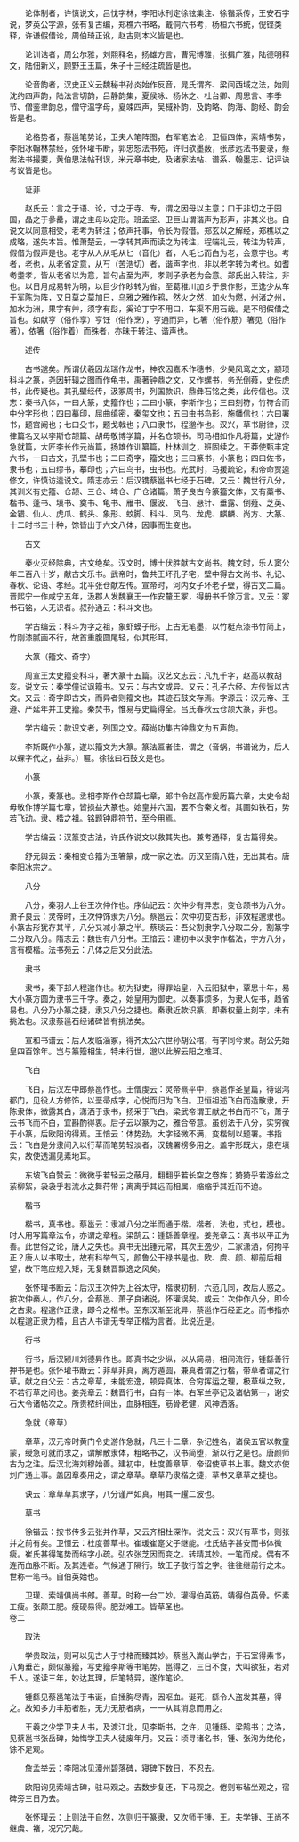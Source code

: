 <!-- { "loadSidebar": true } -->
　　论体制者，许慎说文，吕忱字林，李阳冰刊定徐铉集注、徐锴系传，王安石字说，梦英公字源，张有复古编，郑樵六书略，戴侗六书考，杨桓六书统，倪铿类释，许谦假借论，周伯琦正讹，赵古则本义皆是也。

　　论训诂者，周公尔雅，刘熙释名，扬雄方言，曹宪博雅，张揖广雅，陆德明释文，陆佃新义，顾野王玉篇，朱子十三经注疏皆是也。

　　论音韵者，汉史正义云魏秘书孙炎始作反音，晁氏谓齐、梁间西域之法，始则沈约四声韵，陆法言切韵，吕静韵集，夏侯咏、杨休之、杜台卿、周思言、李季节、僧鉴聿韵总，僧守温字母，夏竦四声，吴棫补韵，及韵略、韵海、韵经、韵会皆是也。

　　论格势者，蔡邕笔势论，卫夫人笔阵图，右军笔法论，卫恒四体，索靖书势，李阳冰翰林禁经，张怀瓘书断，郭忠恕法书苑，许归欤墨薮，张彦远法书要录，蔡耑法书撮要，黄伯思法帖刊误，米元章书史，及诸家法帖、谱系、翰墨志、记评诀考议皆是也。

　　证非

　　赵氏云：言之于语、论，寸之于寺、专，谓之因母以主意；口于非切之于园国，晶之于曑罍，谓之主母以定形。班孟坚、卫巨山谓谐声为形声，非其义也。自说文以同意相受，老考为转注；依声托事，令长为假借。郑玄以之解经，郑樵以之成略，遂失本旨。惟萧楚云，一字转其声而读之为转注，程端礼云，转注为转声，假借为假声是也。老字从人从毛从匕（音化）者，人毛匕而白为老，会意字也。考者，老也，从老省定意，从丂（苦浩切）者，谐声字也，非以老字转为考也。如耆耇耋孝，皆从老省以为意，旨句占至为声，孝则子承老为会意。郑氏出入转注，非也。以日月成易转为明，以目少作眇转为省。至葛稚川加彡于景作影，王逸少从车于军陈为阵，又日莫之莫加日，乌雅之雅作鸦，然火之然，加火为燃，州渚之州，加水为洲，果字有艸，须字有髟，奚论丁宁不用口，车渠不用石哉。是不明假借之旨也。如献亨（俗作享）亨饪（俗作烹），亨通而异，匕箸（俗作筋）箸见（俗作著），依箸（俗作着）而殊者，亦昧于转注、谐声也。

　　述传

　　古书邈矣。所谓伏羲因龙瑞作龙书，神农因嘉禾作穗书，少昊凤鸾之文，颛顼科斗之篆，尧因轩辕之图而作龟书，禹著钟鼎之文，又作螺书，务光倒薤，史佚虎书，此传疑也。其孔壁经传，汲冢周书，列国款识，鼎彝石铭之类，此传信也。汉志：秦书八体，一曰大篆，史籀作也；二曰小篆，李斯作也；三曰刻符，竹符合而中分字形也；四曰摹印，屈曲缜密，秦玺文也；五曰虫书鸟形，施幡信也；六曰署书，题宫阙也；七曰殳书，题戈戟也；八曰隶书，程邈作也。汉兴，草书尉律，汉律篇名又以李斯仓颉篇、胡毋敬博学篇，并名仓颉书。司马相如作凡将篇，史游作急就篇，大匠李长作元尚篇，扬雄作训纂篇，杜林训之，班固续之。王莽使甄丰定六书，一曰古文，孔壁书也；二曰奇字，籀文也；三曰篆书，小篆也；四曰佐书，隶书也；五曰缪书，摹印也；六曰鸟书，虫书也。光武时，马援疏论，和帝命贾逵修文，许慎访逵说文。隋志亦云：后汉镌蔡邕书七经于石碑。又云：魏世行八分，其训义有史籀、仓颉、三仓、埤仓、广仓诸篇。萧子良古今篆籀文体，又有藁书、楷书、蓬书、填书、奠书、龟书、雁书、偃波、飞白、悬针、垂露、倒薤、芝英、金错、仙人、虎爪、鹤头、象形、蚊脚、科斗、凤鸟、龙虎、麒麟、尚方、大篆、十二时书三十种，馀皆出于六文八体，因事而生变也。

　　古文

　　秦火灭经除典，古文绝矣。汉文时，博士伏胜献古文尚书。魏文时，乐人窦公年二百八十岁，献古文乐书。武帝时，鲁共王坏孔子宅，壁中得古文尚书、礼记、春秋、论语、孝经。北平张仓献左传。宣帝时，河内女子坏老子壁，得古文二篇。晋熙宁一作咸宁五年，汲郡人发魏襄王一作安釐王冢，得册书千馀万言。又云：冢书石铭，人无识者。叔孙通云：科斗文也。

　　学古编云：科斗为字之祖，象虾蟆子形。上古无笔墨，以竹梃点漆书竹简上，竹刚漆腻画不行，故首重腹圆尾轻，似其形耳。

　　大篆（籀文、奇字）

　　周宣王太史籀变科斗，著大篆十五篇。汉艺文志云：凡九千字，赵高以教胡亥。说文云：秦学僮试讽籀书。又云：与古文或异。又云：孔子六经、左传皆以古文。又云：奇字即古文，而异者则籀文也，其迹石鼓文存焉。字源云：汉元帝、王遵、严延年并工史籀。秦焚书，惟易与史篇得全。吕氏春秋云仓颉大篆，非也。

　　学古编云：款识文者，列国之文。薛尚功集古钟鼎文为五声韵。

　　李斯既作小篆，遂以籀文为大篆。篆法匾者佳，谓之（音蜗，书谱讹为，后人以蜾字代之，益非。）匾。徐铉曰石鼓文是也。

　　小篆

　　小篆，秦篆也。丞相李斯作仓颉篇七章，郎中令赵高作爰历篇六章，太史令胡毋敬作博学篇七章，皆损益大篆也。始皇并六国，罢不合秦文者。其画如铁石，势若飞动。隶、楷之祖。铭题钟鼎符节，至今用焉。

　　学古编云：汉篆变古法，许氏作说文以救其失也。兼考通释，复古篇得矣。

　　舒元舆云：秦相变仓籀为玉箸篆，成一家之法。历汉至隋八姓，无出其右。唐李阳冰宗之。

　　八分

　　八分，秦羽人上谷王次仲作也。序仙记云：次仲少有异志，变仓颉书为八分。萧子良云：灵帝时，王次仲饰隶为八分。蔡邕云：次仲初变古形，非效程邈隶也。小篆古形犹存其半，八分又减小篆之半。蔡琰云：吾父割隶字八分取二分，割篆字二分取八分。隋志云：魏世有八分书。王愔云：建初中以隶字作楷法，字方八分，言有模楷。法书苑云：八体之后又分此法。

　　隶书

　　隶书，秦下邽人程邈作也。初为狱吏，得罪始皇，入云阳狱中，覃思十年，易大小篆方圆为隶书三千字。奏之，始皇用为御史。以奏事烦多，为隶人佐书，趋省易也。八分乃小篆之捷，隶又八分之捷也。秦隶近款识篆，即秦权量上刻字，未有挑法也。汉隶蔡邕石经诸碑皆有挑法矣。

　　宣和书谱云：后人发临淄冢，得齐太公六世孙胡公棺，有字同今隶。胡公先始皇四百馀年。岂与篆籀相生，特未行世，邈以此解云阳之难耳。

　　飞白

　　飞白，后汉左中郎蔡邕作也。王僧虔云：灵帝熹平中，蔡邕作圣皇篇，待诏鸿都门，见役人方修饰，以垩帚成字，心悦而归为飞白。卫恒祖述飞白而造散隶，开陈隶体，微露其白，潇洒于隶书，扬采于飞白。梁武帝谓王献之书白而不飞，萧子云书飞而不白，宜斟酌得衷。后子云以篆为之，雅合帝意。虽创法于八分，实穷微于小篆，后欧阳询得焉。王愔云：体势劲，大字轻微不满，变楷制以题署。书指云：飞白是分隶间入以行草而笔势轻淡者，汉魏署榜多用之。盖字形既大，患在填实，故使透漏见素地耳。

　　东坡飞白赞云：微微乎若轻云之蔽月，翻翻乎若长空之卷旆；猗猗乎若游丝之萦柳絮，袅袅乎若流水之舞荇带；离离乎其远而相属，缩缩乎其近而不迫。

　　楷书

　　楷书，真书也。蔡邕云：隶减八分之半而通于楷。楷者，法也，式也，模也。时人用写篇章法令，亦谓之章程。梁鹄云：锺繇善章程。姜尧章云：真书以平正为善。此世俗之论，唐人之失也。真书无出锺元常，其次王逸少，二家潇洒，何拘平正？唐人以书取士，故有科举气习，颜鲁公干禄书是也。欧、虞、颜、柳前后相望，故下笔应规入矩，无复魏晋飘逸之风矣。

　　张怀瓘书断云：后汉王次仲为上谷太守，楷隶初制，六范几同，故后人惑之。按次仲秦人，作八分，合蔡邕、萧子良诸说，怀瓘误矣。或云：次仲作八分，即今之古隶。程邈作正隶，即今之楷书。至东汉渐至讹异，蔡邕作石经正之。而书指亦以程邈正隶为楷，且古人书谱无专举正楷为言者。此说近是。

　　行书

　　行书，后汉颍川刘德昇作也。即真书之少纵，以从简易，相间流行，锺繇善行押书是也。张怀瓘书断云：非草非真，离方遁圆，兼真者谓之行楷，带草者谓之行草。献之白父云：古之章草，未能宏逸，顿异真体，合穷挥运之理，极草纵之致，不若行草之间也。姜尧章云：魏晋行书，自有一体。右军兰亭记及诸帖第一，谢安石大令诸帖次之。所贵秾纤间出，血脉相连，筋骨老健，风神洒落。

　　急就（章草）

　　章草，汉元帝时黄门令史游作急就，凡三十二章，杂记姓名，诸侯五官以教童蒙，绶急可就而求之，谓解散隶体，粗略书之，汉书简堕，渐以行之是也。唐颜师古为之注。后汉北海刘穆始善。建初中，杜度善章草，帝诏使草书上事。魏文亦使刘广通上事。盖因章奏用之，谓之章草。章草乃隶楷之捷，草书又章草之捷也。

　　诀云：章草草其隶字，八分谨严如真，用其一趯二波也。

　　草书

　　徐锴云：按书传多云张并作草，又云齐相杜深作。说文云：汉兴有草书，则张并之前有矣。卫恒云：杜度善草书。崔瑗崔寔父子继能。杜氏结字甚安而书体微瘦。崔氏甚得笔势而结字小疏。弘农张芝因而变之。转精其妙。一笔而成。偶有不连而血脉不断。及其连者。气候通于隔行。故王子敬行首之字。往往继前行之末。世称一笔书。自伯英始也。

　　卫瓘、索靖俱尚书郎。善草。时称一台二妙。瓘得伯英筋。靖得伯英骨。怀素工瘦。张颠工肥。瘦硬易得。肥劲难工。皆草圣也。  
卷二

　　取法

　　学贵取法，则可以见古人于寸楮而臻其妙。蔡邕入嵩山学古，于石室得素书，八角垂芒，颇似篆籀，写史籀李斯等书笔势。邕得之，三日不食，大叫欲狂，若对千人。遂读三年，妙达其理，后笔特异，遂作笔论。

　　锺繇见蔡邕笔法于韦诞，自捶胸尽青，因呕血。诞死，繇令人盗发其墓，得之。故知多力丰筋者胜，无力无筋者病，一一从其消息而用之。

　　王羲之少学卫夫人书，及渡江北，见李斯书，之许，见锺繇、梁鹄书；之洛，见蔡邕书张岳碑，始悔学卫夫人徒废年月。又云：顷寻诸名书，锺、张洵为绝伦，馀不足观。

　　詹孟举云：李阳冰见潭州碧落碑，寝碑下数日，不忍去。

　　欧阳询见索靖古碑，驻马观之。去数步复还，下马观之。倦则布毡坐观之，宿碑旁三日乃去。

　　张怀瓘云：上则法于自然，次则归于篆隶，又次师于锺、王。夫学锺、王尚不继虞、褚，况冗冗哉。

